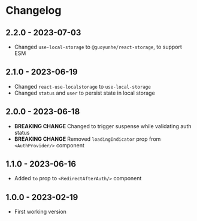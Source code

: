 # Changelog

## 2.2.0 - 2023-07-03

- Changed `use-local-storage` to `@guoyunhe/react-storage`, to support ESM

## 2.1.0 - 2023-06-19

- Changed `react-use-localstorage` to `use-local-storage`
- Changed `status` and `user` to persist state in local storage

## 2.0.0 - 2023-06-18

- **BREAKING CHANGE** Changed to trigger suspense while validating auth status
- **BREAKING CHANGE** Removed `loadingIndicator` prop from `<AuthProvider/>` component

## 1.1.0 - 2023-06-16

- Added `to` prop to `<RedirectAfterAuth/>` component

## 1.0.0 - 2023-02-19

- First working version
